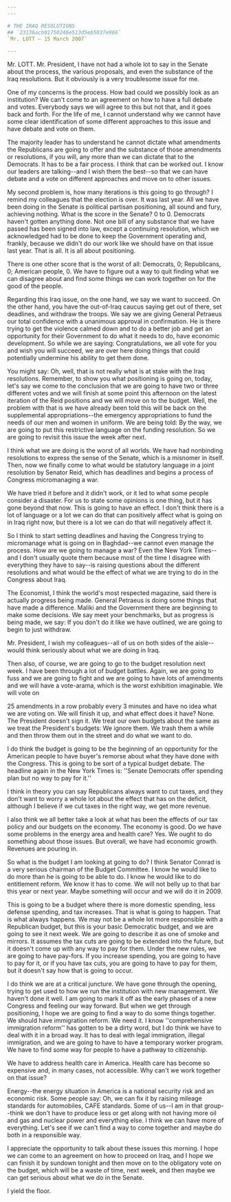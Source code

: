 ```yaml
---
---

# THE IRAQ RESOLUTIONS
## `23136acb01750246e513d5eb5037e966`
`Mr. LOTT — 15 March 2007`

---
```



Mr. LOTT. Mr. President, I have not had a whole lot to say in the 
Senate about the process, the various proposals, and even the substance 
of the Iraq resolutions. But it obviously is a very troublesome issue 
for me.

One of my concerns is the process. How bad could we possibly look as 
an institution? We can't come to an agreement on how to have a full 
debate and votes. Everybody says we will agree to this but not that, 
and it goes back and forth. For the life of me, I cannot understand why 
we cannot have some clear identification of some different approaches 
to this issue and have debate and vote on them.

The majority leader has to understand he cannot dictate what 
amendments the Republicans are going to offer and the substance of 
those amendments or resolutions, if you will, any more than we can 
dictate that to the Democrats. It has to be a fair process. I think 
that can be worked out. I know our leaders are talking--and I wish them 
the best--so that we can have debate and a vote on different approaches 
and move on to other issues.

My second problem is, how many iterations is this going to go 
through? I remind my colleagues that the election is over. It was last 
year. All we have been doing in the Senate is political partisan 
positioning, all sound and fury, achieving nothing. What is the score 
in the Senate? 0 to 0. Democrats haven't gotten anything done. Not one 
bill of any substance that we have passed has been signed into law, 
except a continuing resolution, which we acknowledged had to be done to 
keep the Government operating and, frankly, because we didn't do our 
work like we should have on that issue last year. That is all. It is 
all about positioning.

There is one other score that is the worst of all: Democrats, 0; 
Republicans, 0; American people, 0. We have to figure out a way to quit 
finding what we can disagree about and find some things we can work 
together on for the good of the people.

Regarding this Iraq issue, on the one hand, we say we want to 
succeed. On the other hand, you have the out-of-Iraq caucus saying get 
out of there, set deadlines, and withdraw the troops. We say we are 
giving General Petraeus our total confidence with a unanimous approval 
in confirmation. He is there trying to get the violence calmed down and 
to do a better job and get an opportunity for their Government to do 
what it needs to do, have economic development. So while we are saying: 
Congratulations, we all vote for you and wish you will succeed, we are 
over here doing things that could potentially undermine his ability to 
get them done.

You might say: Oh, well, that is not really what is at stake with the 
Iraq resolutions. Remember, to show you what positioning is going on, 
today, let's say we come to the conclusion that we are going to have 
two or three different votes and we will finish at some point this 
afternoon on the latest iteration of the Reid positions and we will 
move on to the budget. Well, the problem with that is we have already 
been told this will be back on the supplemental appropriations--the 
emergency appropriations to fund the needs of our men and women in 
uniform. We are being told: By the way, we are going to put this 
restrictive language on the funding resolution. So we are going to 
revisit this issue the week after next.

I think what we are doing is the worst of all worlds. We have had 
nonbinding resolutions to express the sense of the Senate, which is a 
misnomer in itself. Then, now we finally come to what would be 
statutory language in a joint resolution by Senator Reid, which has 
deadlines and begins a process of Congress micromanaging a war.

We have tried it before and it didn't work, or it led to what some 
people consider a disaster. For us to state some opinions is one thing, 
but it has gone beyond that now. This is going to have an effect. I 
don't think there is a lot of language or a lot we can do that can 
positively affect what is going on in Iraq right now, but there is a 
lot we can do that will negatively affect it.

So I think to start setting deadlines and having the Congress trying 
to micromanage what is going on in Baghdad--we cannot even manage the 
process. How are we going to manage a war? Even the New York Times--and 
I don't usually quote them because most of the time I disagree with 
everything they have to say--is raising questions about the different 
resolutions and what would be the effect of what we are trying to do in 
the Congress about Iraq.

The Economist, I think the world's most respected magazine, said 
there is actually progress being made. General Petraeus is doing some 
things that have made a difference. Maliki and the Government there are 
beginning to make some decisions. We say meet your benchmarks, but as 
progress is being made, we say: If you don't do it like we have 
outlined, we are going to begin to just withdraw.

Mr. President, I wish my colleagues--all of us on both sides of the 
aisle--would think seriously about what we are doing in Iraq.

Then also, of course, we are going to go to the budget resolution 
next week. I have been through a lot of budget battles. Again, we are 
going to fuss and we are going to fight and we are going to have lots 
of amendments and we will have a vote-arama, which is the worst 
exhibition imaginable. We will vote on


25 amendments in a row probably every 3 minutes and have no idea what 
we are voting on. We will finish it up, and what effect does it have? 
None. The President doesn't sign it. We treat our own budgets about the 
same as we treat the President's budgets: We ignore them. We trash them 
a while and then throw them out in the street and do what we want to 
do.

I do think the budget is going to be the beginning of an opportunity 
for the American people to have buyer's remorse about what they have 
done with the Congress. This is going to be sort of a typical budget 
debate. The headline again in the New York Times is: ''Senate Democrats 
offer spending plan but no way to pay for it.''

I think in theory you can say Republicans always want to cut taxes, 
and they don't want to worry a whole lot about the effect that has on 
the deficit, although I believe if we cut taxes in the right way, we 
get more revenue.

I also think we all better take a look at what has been the effects 
of our tax policy and our budgets on the economy. The economy is good. 
Do we have some problems in the energy area and health care? Yes. We 
ought to do something about those issues. But overall, we have had 
economic growth. Revenues are pouring in.

So what is the budget I am looking at going to do? I think Senator 
Conrad is a very serious chairman of the Budget Committee. I know he 
would like to do more than he is going to be able to do. I know he 
would like to do entitlement reform. We know it has to come. We will 
not belly up to that bar this year or next year. Maybe something will 
occur and we will do it in 2009.

This is going to be a budget where there is more domestic spending, 
less defense spending, and tax increases. That is what is going to 
happen. That is what always happens. We may not be a whole lot more 
responsible with a Republican budget, but this is your basic Democratic 
budget, and we are going to see it next week. We are going to describe 
it as one of smoke and mirrors. It assumes the tax cuts are going to be 
extended into the future, but it doesn't come up with any way to pay 
for them. Under the new rules, we are going to have pay-fors. If you 
increase spending, you are going to have to pay for it, or if you have 
tax cuts, you are going to have to pay for them, but it doesn't say how 
that is going to occur.

I do think we are at a critical juncture. We have gone through the 
opening, trying to get used to how we run the institution with new 
management. We haven't done it well. I am going to mark it off as the 
early phases of a new Congress and feeling our way forward. But when we 
get through positioning, I hope we are going to find a way to do some 
things together. We should have immigration reform. We need it. I know 
''comprehensive immigration reform'' has gotten to be a dirty word, but 
I do think we have to deal with it in a broad way. It has to deal with 
legal immigration, illegal immigration, and we are going to have to 
have a temporary worker program. We have to find some way for people to 
have a pathway to citizenship.

We have to address health care in America. Health care has become so 
expensive and, in many cases, not accessible. Why can't we work 
together on that issue?

Energy--the energy situation in America is a national security risk 
and an economic risk. Some people say: Oh, we can fix it by raising 
mileage standards for automobiles, CAFE standards. Some of us--I am in 
that group--think we don't have to produce less or get along with not 
having more oil and gas and nuclear power and everything else. I think 
we can have more of everything. Let's see if we can't find a way to 
come together and maybe do both in a responsible way.

I appreciate the opportunity to talk about these issues this morning. 
I hope we can come to an agreement on how to proceed on Iraq, and I 
hope we can finish it by sundown tonight and then move on to the 
obligatory vote on the budget, which will be a waste of time, next 
week, and then maybe we can get serious about what we do in the Senate.

I yield the floor.